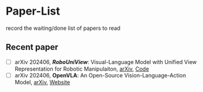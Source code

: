 # Paper-List
record the waiting/done list of papers to read

## Recent paper
- [ ] arXiv 202406, ***RoboUniView***: Visual-Language Model with Unified View Representation for Robotic Manipulaiton, [arXiv](https://arxiv.org/pdf/2406.18977), [Code](https://github.com/liufanfanlff/RoboUniview)
- [ ] arXiv 202406, **OpenVLA**: An Open-Source Vision-Language-Action Model, [arXiv](https://arxiv.org/pdf/2406.09246), [Website](https://openvla.github.io/)
